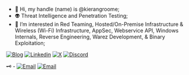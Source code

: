 - 👋 Hi, my handle (name) is @kierangroome;
- 👽 Threat Intelligence and Penetration Testing;
- 👾 I’m interested in Red Teaming, Hosted/On-Premise Infrastructure & Wireless (Wi-Fi) Infrastructure, AppSec, Webservice API, Windows Internals, Reverse Engineering, Warez Development, & Binary Exploitation;

<a target="_blank" href="https://blog.kierangroo.me/"><img src="https://img.shields.io/badge/Tor-7D4698?logo=Tor-Browser&logoColor=white" alt="Blog"></a>
<a target="_blank" href="www.linkedin.com/in/kieran-g-103810318"><img src="https://custom-icon-badges.demolab.com/badge/LinkedIn-0A66C2?logo=linkedin-white&logoColor=fff" alt="Linkedin"></a>
<a target="_blank" href="https://x.com/kierangroome"><img src="https://img.shields.io/badge/X-%23000000.svg?logo=X&logoColor=white" alt="X"></a>
<a target="_blank" href="https://discord.gg/vani11a4867"><img src="https://img.shields.io/badge/Discord-%235865F2.svg?&logo=discord&logoColor=white" alt="Discord"></a>


🗝️ - <a target="_blank" href="https://github.com/kierangroome/me"><img src="https://img.shields.io/badge/GitHub-%23121011.svg?logo=github&logoColor=white" alt="Email"></a>
<a target="_blank" href="mailto:kierangroome@protonmail.com"><img src="https://img.shields.io/badge/Proton%20Mail-6D4AFF?logo=protonmail&logoColor=fff" alt="Email"></a>

<!---
kierangroome/kierangroome is a ✨ special ✨ repository because its `README.md` (this file) appears on your GitHub profile.
You can click the Preview link to take a look at your changes.
--->
